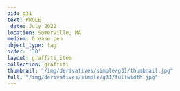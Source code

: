 ```yaml
---
pid: g31
text: PROLE
_date: July 2022
location: Somerville, MA
medium: Grease pen
object_type: tag
order: '30'
layout: graffiti_item
collection: graffiti
thumbnail: "/img/derivatives/simple/g31/thumbnail.jpg"
full: "/img/derivatives/simple/g31/fullwidth.jpg"
---
```

